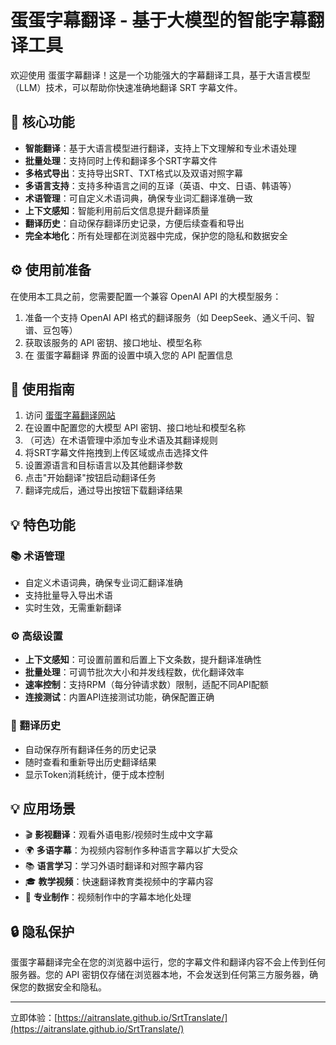 # 蛋蛋字幕翻译 - 基于大模型的智能字幕翻译工具

欢迎使用 蛋蛋字幕翻译！这是一个功能强大的字幕翻译工具，基于大语言模型（LLM）技术，可以帮助你快速准确地翻译 SRT 字幕文件。

## 🌟 核心功能

- **智能翻译**：基于大语言模型进行翻译，支持上下文理解和专业术语处理
- **批量处理**：支持同时上传和翻译多个SRT字幕文件
- **多格式导出**：支持导出SRT、TXT格式以及双语对照字幕
- **多语言支持**：支持多种语言之间的互译（英语、中文、日语、韩语等）
- **术语管理**：可自定义术语词典，确保专业词汇翻译准确一致
- **上下文感知**：智能利用前后文信息提升翻译质量
- **翻译历史**：自动保存翻译历史记录，方便后续查看和导出
- **完全本地化**：所有处理都在浏览器中完成，保护您的隐私和数据安全

## ⚙️ 使用前准备

在使用本工具之前，您需要配置一个兼容 OpenAI API 的大模型服务：

1. 准备一个支持 OpenAI API 格式的翻译服务（如 DeepSeek、通义千问、智谱、豆包等）
2. 获取该服务的 API 密钥、接口地址、模型名称
3. 在 蛋蛋字幕翻译 界面的设置中填入您的 API 配置信息

## 🚀 使用指南

1. 访问 [蛋蛋字幕翻译网站](https://aitranslate.github.io/SrtTranslate/)
2. 在设置中配置您的大模型 API 密钥、接口地址和模型名称
3. （可选）在术语管理中添加专业术语及其翻译规则
4. 将SRT字幕文件拖拽到上传区域或点击选择文件
5. 设置源语言和目标语言以及其他翻译参数
6. 点击"开始翻译"按钮启动翻译任务
7. 翻译完成后，通过导出按钮下载翻译结果

## 💡 特色功能

### 📚 术语管理
- 自定义术语词典，确保专业词汇翻译准确
- 支持批量导入导出术语
- 实时生效，无需重新翻译

### ⚙️ 高级设置
- **上下文感知**：可设置前置和后置上下文条数，提升翻译准确性
- **批量处理**：可调节批次大小和并发线程数，优化翻译效率
- **速率控制**：支持RPM（每分钟请求数）限制，适配不同API配额
- **连接测试**：内置API连接测试功能，确保配置正确

### 📖 翻译历史
- 自动保存所有翻译任务的历史记录
- 随时查看和重新导出历史翻译结果
- 显示Token消耗统计，便于成本控制

## 💡 应用场景

- 🎬 **影视翻译**：观看外语电影/视频时生成中文字幕
- 🌍 **多语字幕**：为视频内容制作多种语言字幕以扩大受众
- 📚 **语言学习**：学习外语时翻译和对照字幕内容
- 🎓 **教学视频**：快速翻译教育类视频中的字幕内容
- 🎥 **专业制作**：视频制作中的字幕本地化处理

## 🔒 隐私保护

蛋蛋字幕翻译完全在您的浏览器中运行，您的字幕文件和翻译内容不会上传到任何服务器。您的 API 密钥仅存储在浏览器本地，不会发送到任何第三方服务器，确保您的数据安全和隐私。

---

立即体验：[https://aitranslate.github.io/SrtTranslate/](https://aitranslate.github.io/SrtTranslate/)
